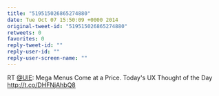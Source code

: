```yaml
---
title: "519515026865274880"
date: Tue Oct 07 15:50:09 +0000 2014
original-tweet-id: "519515026865274880"
retweets: 0
favorites: 0
reply-tweet-id: ""
reply-user-id: ""
reply-user-screen-name: ""
---
```

RT <a href="https://twitter.com/UIE">@UIE</a>: Mega Menus Come at a Price. Today's UX Thought of the Day http://t.co/DHFNjAhbQ8
